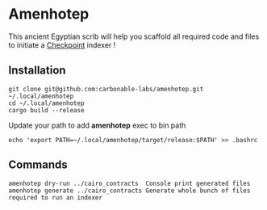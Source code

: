 # Amenhotep

This ancient Egyptian scrib will help you scaffold all required code and files to initiate a [Checkpoint](https://docs.checkpoint.fyi/) indexer !


## Installation

```
git clone git@github.com:carbonable-labs/amenhotep.git ~/.local/amenhotep
cd ~/.local/amenhotep
cargo build --release
```
Update your path to add **amenhotep** exec to bin path
```
echo 'export PATH=~/.local/amenhotep/target/release:$PATH' >> .bashrc
```

## Commands

```
amenhotep dry-run ../cairo_contracts  Console print generated files
amenhotep generate ../cairo_contracts Generate whole bunch of files required to run an indexer
```


